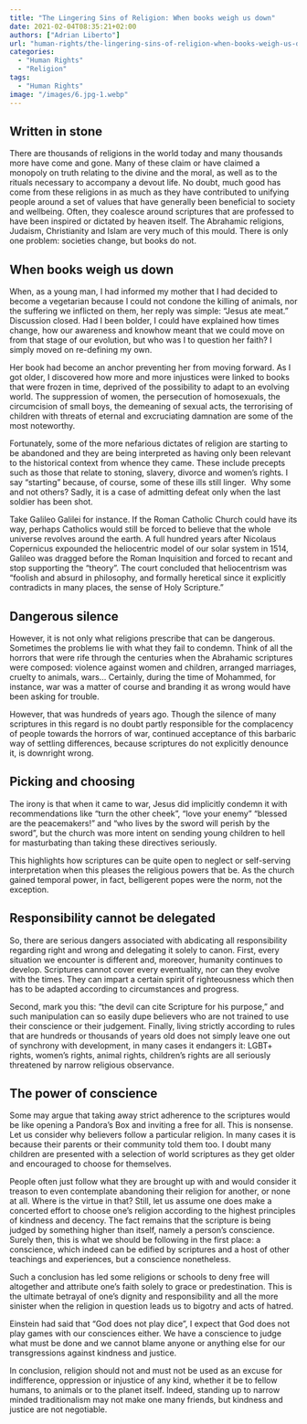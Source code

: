 ```yaml
---
title: "The Lingering Sins of Religion: When books weigh us down"
date: 2021-02-04T08:35:21+02:00
authors: ["Adrian Liberto"]
url: "human-rights/the-lingering-sins-of-religion-when-books-weigh-us-down"
categories: 
  - "Human Rights"
  - "Religion"
tags: 
  - "Human Rights"
image: "/images/6.jpg-1.webp"
---
```


## **Written in stone**

There are thousands of religions in the world today and many thousands more have come and gone. Many of these claim or have claimed a monopoly on truth relating to the divine and the moral, as well as to the rituals necessary to accompany a devout life. No doubt, much good has come from these religions in as much as they have contributed to unifying people around a set of values that have generally been beneficial to society and wellbeing. Often, they coalesce around scriptures that are professed to have been inspired or dictated by heaven itself. The Abrahamic religions, Judaism, Christianity and Islam are very much of this mould. There is only one problem: societies change, but books do not.

## **When books weigh us down**

When, as a young man, I had informed my mother that I had decided to become a vegetarian because I could not condone the killing of animals, nor the suffering we inflicted on them, her reply was simple: “Jesus ate meat.” Discussion closed. Had I been bolder, I could have explained how times change, how our awareness and knowhow meant that we could move on from that stage of our evolution, but who was I to question her faith? I simply moved on re-defining my own.

Her book had become an anchor preventing her from moving forward. As I got older, I discovered how more and more injustices were linked to books that were frozen in time, deprived of the possibility to adapt to an evolving world. The suppression of women, the persecution of homosexuals, the circumcision of small boys, the demeaning of sexual acts, the terrorising of children with threats of eternal and excruciating damnation are some of the most noteworthy.

Fortunately, some of the more nefarious dictates of religion are starting to be abandoned and they are being interpreted as having only been relevant to the historical context from whence they came. These include precepts such as those that relate to stoning, slavery, divorce and women’s rights. I say “starting” because, of course, some of these ills still linger.  Why some and not others? Sadly, it is a case of admitting defeat only when the last soldier has been shot.

Take Galileo Galilei for instance. If the Roman Catholic Church could have its way, perhaps Catholics would still be forced to believe that the whole universe revolves around the earth. A full hundred years after Nicolaus Copernicus expounded the heliocentric model of our solar system in 1514, Galileo was dragged before the Roman Inquisition and forced to recant and stop supporting the “theory”. The court concluded that heliocentrism was “foolish and absurd in philosophy, and formally heretical since it explicitly contradicts in many places, the sense of Holy Scripture.”

## **Dangerous silence**

However, it is not only what religions prescribe that can be dangerous. Sometimes the problems lie with what they fail to condemn. Think of all the horrors that were rife through the centuries when the Abrahamic scriptures were composed: violence against women and children, arranged marriages, cruelty to animals, wars... Certainly, during the time of Mohammed, for instance, war was a matter of course and branding it as wrong would have been asking for trouble.

However, that was hundreds of years ago. Though the silence of many scriptures in this regard is no doubt partly responsible for the complacency of people towards the horrors of war, continued acceptance of this barbaric way of settling differences, because scriptures do not explicitly denounce it, is downright wrong.

## **Picking and choosing**

The irony is that when it came to war, Jesus did implicitly condemn it with recommendations like “turn the other cheek”, “love your enemy” “blessed are the peacemakers!” and “who lives by the sword will perish by the sword”, but the church was more intent on sending young children to hell for masturbating than taking these directives seriously.

This highlights how scriptures can be quite open to neglect or self-serving interpretation when this pleases the religious powers that be. As the church gained temporal power, in fact, belligerent popes were the norm, not the exception.

## **Responsibility cannot be delegated** 

So, there are serious dangers associated with abdicating all responsibility regarding right and wrong and delegating it solely to canon. First, every situation we encounter is different and, moreover, humanity continues to develop. Scriptures cannot cover every eventuality, nor can they evolve with the times. They can impart a certain spirit of righteousness which then has to be adapted according to circumstances and progress.

Second, mark you this: “the devil can cite Scripture for his purpose,” and such manipulation can so easily dupe believers who are not trained to use their conscience or their judgement. Finally, living strictly according to rules that are hundreds or thousands of years old does not simply leave one out of synchrony with development, in many cases it endangers it: LGBT+ rights, women’s rights, animal rights, children’s rights are all seriously threatened by narrow religious observance.

## **The power of conscience**

Some may argue that taking away strict adherence to the scriptures would be like opening a Pandora’s Box and inviting a free for all. This is nonsense. Let us consider why believers follow a particular religion. In many cases it is because their parents or their community told them too. I doubt many children are presented with a selection of world scriptures as they get older and encouraged to choose for themselves.

People often just follow what they are brought up with and would consider it treason to even contemplate abandoning their religion for another, or none at all. Where is the virtue in that? Still, let us assume one does make a concerted effort to choose one’s religion according to the highest principles of kindness and decency. The fact remains that the scripture is being judged by something higher than itself, namely a person’s conscience. Surely then, this is what we should be following in the first place: a conscience, which indeed can be edified by scriptures and a host of other teachings and experiences, but a conscience nonetheless. 

Such a conclusion has led some religions or schools to deny free will altogether and attribute one’s faith solely to grace or predestination. This is the ultimate betrayal of one’s dignity and responsibility and all the more sinister when the religion in question leads us to bigotry and acts of hatred.

Einstein had said that “God does not play dice”, I expect that God does not play games with our consciences either. We have a conscience to judge what must be done and we cannot blame anyone or anything else for our transgressions against kindness and justice.

In conclusion, religion should not and must not be used as an excuse for indifference, oppression or injustice of any kind, whether it be to fellow humans, to animals or to the planet itself. Indeed, standing up to narrow minded traditionalism may not make one many friends, but kindness and justice are not negotiable.
